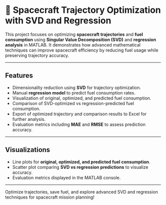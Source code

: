 # 🚀 Spacecraft Trajectory Optimization with SVD and Regression

This project focuses on optimizing **spacecraft trajectories** and **fuel consumption** using **Singular Value Decomposition (SVD)** and **regression analysis** in MATLAB. It demonstrates how advanced mathematical techniques can improve spacecraft efficiency by reducing fuel usage while preserving trajectory accuracy.

---

## Features
- Dimensionality reduction using **SVD** for trajectory optimization.
- Manual **regression model** to predict fuel consumption rates.
- Visualization of original, optimized, and predicted fuel consumption.
- Comparison of SVD-optimized vs regression-predicted fuel consumption.
- Export of optimized trajectory and comparison results to Excel for further analysis.
- Evaluation metrics including **MAE** and **RMSE** to assess prediction accuracy.

---

## Visualizations
- Line plots for **original, optimized, and predicted fuel consumption**.
- Scatter plot comparing **SVD vs regression predictions** to visualize accuracy.
- Evaluation metrics displayed in the MATLAB console.

---

Optimize trajectories, save fuel, and explore advanced SVD and regression techniques for spacecraft mission planning!
